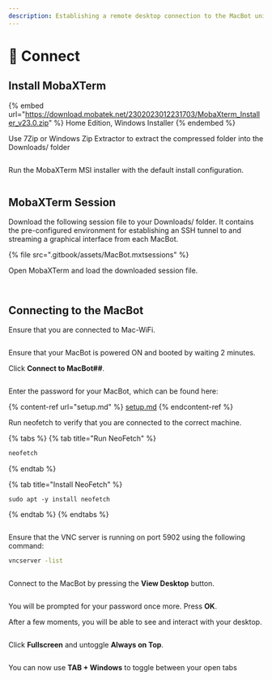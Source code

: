```yaml
---
description: Establishing a remote desktop connection to the MacBot unit
---
```


# 🔌 Connect

## Install MobaXTerm



{% embed url="https://download.mobatek.net/2302023012231703/MobaXterm_Installer_v23.0.zip" %}
Home Edition, Windows Installer
{% endembed %}

Use 7Zip or Windows Zip Extractor to extract the compressed folder into the Downloads/ folder

<figure><img src=".gitbook/assets/image (12).png" alt=""><figcaption></figcaption></figure>

Run the MobaXTerm MSI installer with the default install configuration.

<figure><img src=".gitbook/assets/image.png" alt=""><figcaption></figcaption></figure>

## MobaXTerm Session

Download the following session file to your Downloads/ folder. It contains the pre-configured environment for establishing an SSH tunnel to and streaming a graphical interface from each MacBot.

{% file src=".gitbook/assets/MacBot.mxtsessions" %}

Open MobaXTerm and load the downloaded session file.

<figure><img src=".gitbook/assets/image (7).png" alt=""><figcaption></figcaption></figure>

<figure><img src=".gitbook/assets/image (13).png" alt=""><figcaption></figcaption></figure>

## Connecting to the MacBot

Ensure that you are connected to Mac-WiFi.

<figure><img src=".gitbook/assets/image (14).png" alt=""><figcaption></figcaption></figure>

Ensure that your MacBot is powered ON and booted by waiting 2 minutes.

Click **Connect to MacBot##**.

<figure><img src=".gitbook/assets/MicrosoftTeams-image.png" alt=""><figcaption></figcaption></figure>

Enter the password for your MacBot, which can be found here:

{% content-ref url="setup.md" %}
[setup.md](setup.md)
{% endcontent-ref %}

Run neofetch to verify that you are connected to the correct machine.

{% tabs %}
{% tab title="Run NeoFetch" %}
```bash
neofetch
```
{% endtab %}

{% tab title="Install NeoFetch" %}
```
sudo apt -y install neofetch
```
{% endtab %}
{% endtabs %}

<figure><img src=".gitbook/assets/MicrosoftTeams-image(3).png" alt=""><figcaption></figcaption></figure>

Ensure that the VNC server is running on port 5902 using the following command:

```bash
vncserver -list
```

<figure><img src=".gitbook/assets/MicrosoftTeams-image(4).png" alt=""><figcaption></figcaption></figure>

Connect to the MacBot by pressing the **View Desktop** button.

<figure><img src=".gitbook/assets/MicrosoftTeams-image(5).png" alt=""><figcaption></figcaption></figure>

You will be prompted for your password once more. Press **OK**.

After a few moments, you will be able to see and interact with your desktop.

<figure><img src=".gitbook/assets/MicrosoftTeams-image(6).png" alt=""><figcaption></figcaption></figure>

Click **Fullscreen** and untoggle **Always on Top**.

<figure><img src=".gitbook/assets/image (1) (1).png" alt=""><figcaption></figcaption></figure>

You can now use **TAB + Windows** to toggle between your open tabs

<figure><img src=".gitbook/assets/image (10).png" alt=""><figcaption></figcaption></figure>
